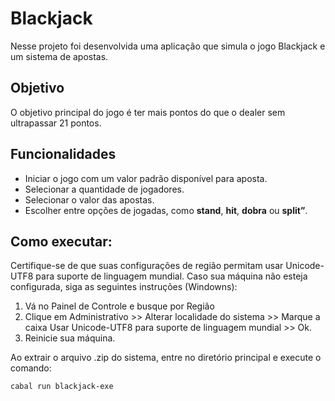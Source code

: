 # Blackjack
Nesse projeto foi desenvolvida uma aplicação que simula o jogo Blackjack e um sistema de apostas.

## Objetivo
O objetivo principal do jogo é ter mais pontos do que o dealer sem ultrapassar 21 pontos.

## Funcionalidades
- Iniciar o jogo com um valor padrão disponível para aposta.
- Selecionar a quantidade de jogadores.
- Selecionar o valor das apostas.
- Escolher entre opções de jogadas, como **stand**, **hit**, **dobra** ou **split”**.

## Como executar:
Certifique-se de que suas configurações de região permitam usar Unicode-UTF8 para suporte de linguagem mundial.
Caso sua máquina não esteja configurada, siga as seguintes instruções (Windowns):
1. Vá no Painel de Controle e busque por Região
2. Clique em Administrativo >> Alterar localidade do sistema >> Marque a caixa Usar Unicode-UTF8 para suporte de linguagem mundial >> Ok.
3. Reinicie sua máquina.


Ao extrair o arquivo .zip do sistema, entre no diretório principal e execute o comando:
```
cabal run blackjack-exe
```

